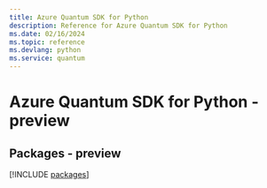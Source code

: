 ```yaml
---
title: Azure Quantum SDK for Python
description: Reference for Azure Quantum SDK for Python
ms.date: 02/16/2024
ms.topic: reference
ms.devlang: python
ms.service: quantum
---
```

# Azure Quantum SDK for Python - preview
## Packages - preview
[!INCLUDE [packages](quantum-index.md)]